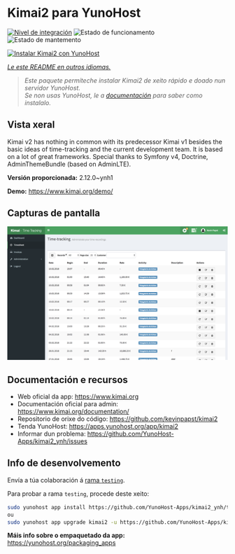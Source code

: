<!--
NOTA: Este README foi creado automáticamente por <https://github.com/YunoHost/apps/tree/master/tools/readme_generator>
NON debe editarse manualmente.
-->

# Kimai2 para YunoHost

[![Nivel de integración](https://dash.yunohost.org/integration/kimai2.svg)](https://dash.yunohost.org/appci/app/kimai2) ![Estado de funcionamento](https://ci-apps.yunohost.org/ci/badges/kimai2.status.svg) ![Estado de mantemento](https://ci-apps.yunohost.org/ci/badges/kimai2.maintain.svg)

[![Instalar Kimai2 con YunoHost](https://install-app.yunohost.org/install-with-yunohost.svg)](https://install-app.yunohost.org/?app=kimai2)

*[Le este README en outros idiomas.](./ALL_README.md)*

> *Este paquete permíteche instalar Kimai2 de xeito rápido e doado nun servidor YunoHost.*  
> *Se non usas YunoHost, le a [documentación](https://yunohost.org/install) para saber como instalalo.*

## Vista xeral

Kimai v2 has nothing in common with its predecessor Kimai v1 besides the basic ideas of time-tracking and the current development team. It is based on a lot of great frameworks. Special thanks to Symfony v4, Doctrine, AdminThemeBundle (based on AdminLTE).


**Versión proporcionada:** 2.12.0~ynh1

**Demo:** <https://www.kimai.org/demo/>

## Capturas de pantalla

![Captura de pantalla de Kimai2](./doc/screenshots/screenshot1.png)

## Documentación e recursos

- Web oficial da app: <https://www.kimai.org>
- Documentación oficial para admin: <https://www.kimai.org/documentation/>
- Repositorio de orixe do código: <https://github.com/kevinpapst/kimai2>
- Tenda YunoHost: <https://apps.yunohost.org/app/kimai2>
- Informar dun problema: <https://github.com/YunoHost-Apps/kimai2_ynh/issues>

## Info de desenvolvemento

Envía a túa colaboración á [rama `testing`](https://github.com/YunoHost-Apps/kimai2_ynh/tree/testing).

Para probar a rama `testing`, procede deste xeito:

```bash
sudo yunohost app install https://github.com/YunoHost-Apps/kimai2_ynh/tree/testing --debug
ou
sudo yunohost app upgrade kimai2 -u https://github.com/YunoHost-Apps/kimai2_ynh/tree/testing --debug
```

**Máis info sobre o empaquetado da app:** <https://yunohost.org/packaging_apps>
